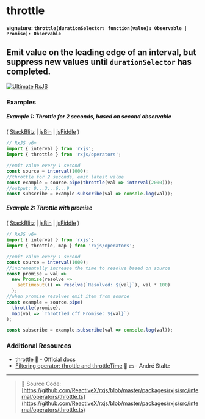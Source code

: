 # throttle

#### signature: `throttle(durationSelector: function(value): Observable | Promise): Observable`

## Emit value on the leading edge of an interval, but suppress new values until `durationSelector` has completed.

[![Ultimate RxJS](https://drive.google.com/uc?export=view&id=1qq2-q-eVe-F_-d0eSvTyqaGRjpfLDdJz 'Ultimate RxJS')](https://ultimatecourses.com/courses/rxjs?ref=4)

### Examples

##### Example 1: Throttle for 2 seconds, based on second observable

(
[StackBlitz](https://stackblitz.com/edit/typescript-pfcmjw?file=index.ts&devtoolsheight=100)
| [jsBin](http://jsbin.com/wohefujipo/1/edit?js,console) |
[jsFiddle](https://jsfiddle.net/btroncone/h8na4m0p/) )

```js
// RxJS v6+
import { interval } from 'rxjs';
import { throttle } from 'rxjs/operators';

//emit value every 1 second
const source = interval(1000);
//throttle for 2 seconds, emit latest value
const example = source.pipe(throttle(val => interval(2000)));
//output: 0...3...6...9
const subscribe = example.subscribe(val => console.log(val));
```

##### Example 2: Throttle with promise

(
[StackBlitz](https://stackblitz.com/edit/typescript-g74v3q?file=index.ts&devtoolsheight=100)
| [jsBin](http://jsbin.com/seyaguwunu/1/edit?js,console) |
[jsFiddle](https://jsfiddle.net/btroncone/w5Lbzz9f/) )

```js
// RxJS v6+
import { interval } from 'rxjs';
import { throttle, map } from 'rxjs/operators';

//emit value every 1 second
const source = interval(1000);
//incrementally increase the time to resolve based on source
const promise = val =>
  new Promise(resolve =>
    setTimeout(() => resolve(`Resolved: ${val}`), val * 100)
  );
//when promise resolves emit item from source
const example = source.pipe(
  throttle(promise),
  map(val => `Throttled off Promise: ${val}`)
);

const subscribe = example.subscribe(val => console.log(val));
```

### Additional Resources

- [throttle](https://rxjs.dev/api/operators/throttle) 📰 - Official docs
- [Filtering operator: throttle and throttleTime](https://egghead.io/lessons/rxjs-filtering-operators-throttle-and-throttletime?course=rxjs-beyond-the-basics-operators-in-depth)
  🎥 💵 - André Staltz

---

> 📁 Source Code:
> [https://github.com/ReactiveX/rxjs/blob/master/packages/rxjs/src/internal/operators/throttle.ts](https://github.com/ReactiveX/rxjs/blob/master/packages/rxjs/src/internal/operators/throttle.ts)
